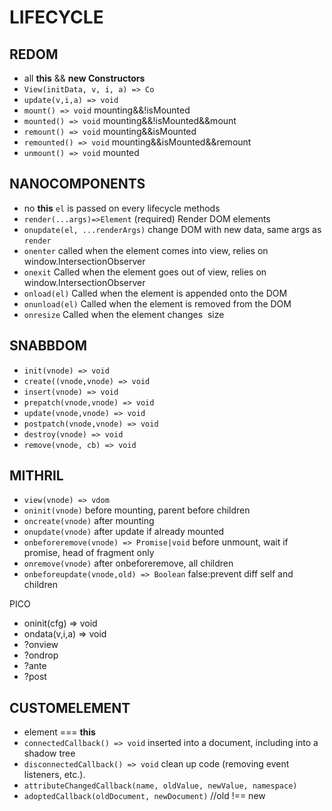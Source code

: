 # LIFECYCLE

<!-- markdownlint-disable MD022 MD032 -->

## REDOM

* all **this** && **new Constructors**
* `View(initData, v, i, a) => Co`
* `update(v,i,a) => void`
* `mount() => void` mounting&&!isMounted
* `mounted() => void` mounting&&!isMounted&&mount
* `remount() => void` mounting&&isMounted
* `remounted() => void` mounting&&isMounted&&remount
* `unmount() => void` mounted


## NANOCOMPONENTS

* no **this** `el` is passed on every lifecycle methods
* `render(...args)=>Element` (required) Render DOM elements
* `onupdate(el, ...renderArgs)` change DOM with new data, same args as `render`
* `onenter` called when the element comes into view, relies on window.IntersectionObserver
* `onexit` Called when the element goes out of view, relies on window.IntersectionObserver
* `onload(el)` Called when the element is appended onto the DOM
* `onunload(el)` Called when the element is removed from the DOM
* `onresize` Called when the element changes ️ size


## SNABBDOM

* `init(vnode) => void`
* `create((vnode,vnode) => void`
* `insert(vnode) => void`
* `prepatch(vnode,vnode) => void`
* `update(vnode,vnode) => void`
* `postpatch(vnode,vnode) => void`
* `destroy(vnode) => void`
* `remove(vnode, cb) => void`


## MITHRIL

* `view(vnode) => vdom`
* `oninit(vnode)` before mounting, parent before children
* `oncreate(vnode)` after mounting
* `onupdate(vnode)` after update if already mounted
* `onbeforeremove(vnode) => Promise|void` before unmount, wait if promise, head of fragment only
* `onremove(vnode)` after onbeforeremove, all children
* `onbeforeupdate(vnode,old) => Boolean` false:prevent diff self and children


PICO
* oninit(cfg) => void
* ondata(v,i,a) => void
* ?onview
* ?ondrop
* ?ante
* ?post


## CUSTOMELEMENT

* element === **this**
* `connectedCallback() => void` inserted into a document, including into a shadow tree
* `disconnectedCallback() => void` clean up code (removing event listeners, etc.).
* `attributeChangedCallback(name, oldValue, newValue, namespace)`
* `adoptedCallback(oldDocument, newDocument)` //old !== new

